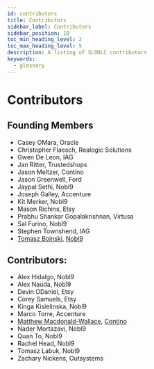 ```yaml
---
id: contributors
title: Contributors
sidebar_label: Contributors
sidebar_position: 10
toc_min_heading_level: 2
toc_max_heading_level: 5
description: A listing of SLODLC contributors
keywords:
  - glossary
---
```

# Contributors

## Founding Members
- Casey OMara, Oracle
- Christopher Flaesch, Realogic Solutions
- Gwen De Leon, IAG
- Jan Ritter, Trustedshops
- Jason Meltzer, Contino
- Jason Greenwell, Ford
- Jaypal Sethi, Nobl9
- Joseph Galley, Accenture
- Kit Merker, Nobl9
- Mason Richins, Etsy
- Prabhu Shankar Gopalakrishnan, Virtusa
- Sal Furino, Nobl9
- Stephen Townshend, IAG
- [Tomasz Boinski](https://www.linkedin.com/in/tomaszboinski/), [Nobl9](https://www.nobl9.com/)

## Contributors:
- Alex Hidalgo, Nobl9
- Alex Nauda, Nobl9
- Devin ODaniel, Etsy
- Corey Samuels, Etsy
- Kinga Kisielinska, Nobl9
- Marco Torre, Accenture
- [Matthew Macdonald-Wallace](https://www.linkedin.com/in/mattmacdonald-wallace/), [Contino](https://www.contino.io)
- Nader Mortazavi, Nobl9
- Quan To, Nobl9
- Rachel Head, Nobl9
- Tomasz Labuk, Nobl9
- Zachary Nickens, Outsystems
